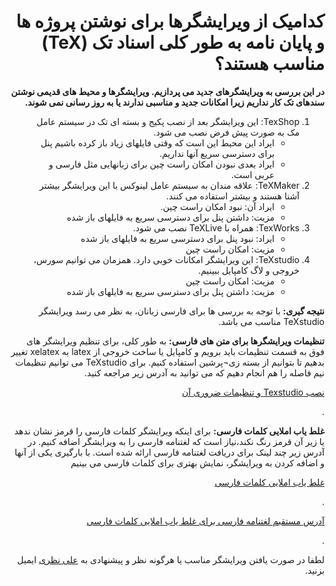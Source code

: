 <html dir="rtl" lang="ar">
<head>
<meta charset="utf-8">
</head>
<body dir="rtl"> 
  
 
 <p dir="rtl">
<b><h1 dir="rtl">کدامیک از ویرایشگرها
 برای نوشتن پروژه ها و پایان نامه به طور کلی اسناد تک  
(TeX)
مناسب هستند؟
</h1></b></p>


<p dir="rtl">
<b>
در این بررسی به ویرایشگرهای جدید می پردازیم. ویرایشگرها و محیط های قدیمی نوشتن سندهای تک  کار نداریم زیرا امکانات جدید و مناسبی ندارند یا به روز رسانی نمی شوند.
 </b></p> 

<p dir="rtl">
<ol dir="rtl">
  <li>	TexShop: این ویرایشگر بعد از نصب پکیج و بسته ای تک در سیستم عامل مک به صورت پیش فرض نصب می شود. 	
      <ul>
          <li>	ایراد این محیط این است که وقتی فایلهای زیاد باز کرده باشیم پنل برای دسترسی سریع آنها نداریم.
          </li>
          <li>	ایراد بعدی نبودن امکان راست چین برای زبانهایی مثل فارسی و عربی است.
          </li>
      </ul>
</li>
  
<li>	TeXMaker: علاقه مندان به سیستم عامل لینوکس با این ویرایشگر بیشتر آشنا هستند و بیشتر استفاده می کنند.
      <ul>
        <li>	ایراد آن: نبود امکان راست چین.
        </li>
        <li>	مزیت: داشتن پنل برای دسترسی سریع به فایلهای باز شده
        </li>
    </ul>
</li>

<li>	TexWorks: همراه با TeXLive نصب می شود.
     <ul>
        <li>	ایراد: نبود پنل برای دسترسی سریع به فایلهای باز شده
        </li>
        <li>	مزیت: امکان راست چین
        </li>
    </ul>
</li>

<li>	TeXstudio: این ویرایشگر امکانات خوبی دارد. همزمان می توانیم سورس، خروجی و لاگ کامپایل ببینیم.
      <ul>
        <li>	مزیت: امکان راست چین
        </li>
        <li>	مزیت: داشتن پنل برای دسترسی سریع به فایلهای باز شده
        </li>
    </ul>
</li>

</ol>
</p>

<p dir="rtl">
<b>نتیجه گیری:</b>
با توجه به بررسی ها برای فارسی زبانان، به نظر می رسد ویرایشگر TeXstudio مناسب می باشد.
</p>


<p dir="rtl">
<b>تنظیمات ویرایشگرها برای متن های فارسی:</b>
به طور کلی، برای تنظیم ویرایشگر های فوق به قسمت تنظیمات باید برویم و کامپایل یا ساخت خروجی از latex به xelatex تغییر بدهیم تا بتوانیم از بسته زی¬پرشین استفاده کنیم.
برای TeXstudio می توانیم تنظیمات نیم فاصله را هم انجام دهیم که می توانید به آدرس زیر مراجعه کنید.

<p dir="rtl">
<a href='https://virgool.io/@amesforush/%D8%AF%D8%B1%D8%B3-%DB%B7-%D9%86%D8%B5%D8%A8-texstudio-%D9%88-%D8%AA%D9%86%D8%B8%DB%8C%D9%85%D8%A7%D8%AA-%D8%B6%D8%B1%D9%88%D8%B1%DB%8C-%D8%A2%D9%86-o0cibwkgdnkb'>نصب Texstudio و تنظیمات ضروری آن</a>
</p>.

<p dir="rtl">
<b>غلط یاب املایی کلمات فارسی:</b>
  برای اینکه ویرایشگر کلمات فارسی را قرمز نشان ندهد یا زیر آن قرمز رنگ نکند،نیاز است که لغتنامه فارسی را به ویرایشگر اضافه کنیم.
  در آدرس زیر چند لینک برای دریافت لغتنامه فارسی ارائه شده است. با بارگیری یکی از آنها و اضافه کردن به ویرایشگر، نمایش بهتری برای کلمات فارسی می بینیم

<p dir="rtl">
<a href='https://wiki.documentfoundation.org/Language/Support'>غلط یاب املایی کلمات فارسی</a>
</p>.

<p dir="rtl">
<a href='https://www.sourceforge.net/project/aoo-extensions/2359/0/dict-fa.oxt'>آدرس مستقبم لغتنامه فارسی برای غلط یاب املایی کلمات فارسی</a>
</p>.


<p dir="rtl">
لطفا در صورت یافتن ویرایشگر مناسب یا هرگونه نظر و پیشنهادی به  
 <a href="mailto:ali.nazari.ir@gmail.com">علی نظری</a>
ایمیل بزنید.
</p>  
  
</body>
</html>
